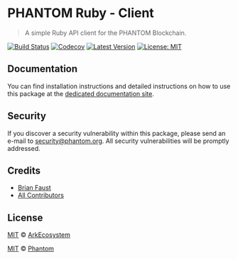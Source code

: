 # PHANTOM Ruby - Client

> A simple Ruby API client for the PHANTOM Blockchain.

[![Build Status](https://badgen.now.sh/circleci/github/PhantomChain/ruby-client)](https://circleci.com/gh/PhantomChain/ruby-client)
[![Codecov](https://badgen.now.sh/codecov/c/github/phantomchain/ruby-client)](https://codecov.io/gh/phantomchain/ruby-client)
[![Latest Version](https://badgen.now.sh/github/release/PhantomChain/ruby-client)](https://github.com/PhantomChain/ruby-client/releases)
[![License: MIT](https://badgen.now.sh/badge/license/MIT/green)](https://opensource.org/licenses/MIT)

## Documentation

You can find installation instructions and detailed instructions on how to use this package at the [dedicated documentation site](https://docs.phantom.org/sdk/clients/ruby.html).

## Security

If you discover a security vulnerability within this package, please send an e-mail to security@phantom.org. All security vulnerabilities will be promptly addressed.

## Credits

- [Brian Faust](https://github.com/faustbrian)
- [All Contributors](../../../../contributors)

## License

[MIT](LICENSE) © [ArkEcosystem](https://ark.io)

[MIT](LICENSE) © [Phantom](https://phantom.org)

